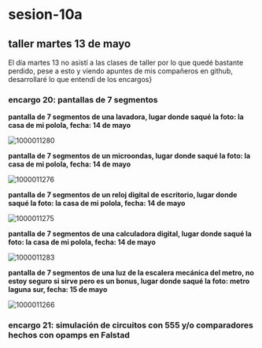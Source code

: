 # sesion-10a
## taller martes 13 de mayo

El día martes 13 no asistí a las clases de taller por lo que quedé bastante perdido, pese a esto y viendo apuntes de mis compañeros en github, desarrollaré lo que entendí de los encargos}

### encargo 20: pantallas de 7 segmentos

**pantalla de 7 segmentos de una lavadora, lugar donde saqué la foto: la casa de mi polola, fecha: 14 de mayo**

![1000011280](https://github.com/user-attachments/assets/d35a291a-6336-4936-a43e-6d9d836d807b)



**pantalla de 7 segmentos de un microondas, lugar donde saqué la foto: la casa de mi polola, fecha: 14 de mayo**

![1000011276](https://github.com/user-attachments/assets/826be8f0-8d27-45e1-9131-098f7d97cfc8)

**pantalla de 7 segmentos de un reloj digital de escritorio, lugar donde saqué la foto: la casa de mi polola, fecha: 14 de mayo**

![1000011275](https://github.com/user-attachments/assets/6561f23b-59f5-4acb-abee-121925494fa7)


**pantalla de 7 segmentos de una calculadora digital, lugar donde saqué la foto: la casa de mi polola, fecha: 14 de mayo**

![1000011283](https://github.com/user-attachments/assets/97420204-7064-4332-8ad3-20acb83163dd)


**pantalla de 7 segmentos de una luz de la escalera mecánica del metro, no estoy seguro si sirve pero es un bonus, lugar donde saqué la foto: metro laguna sur, fecha: 15 de mayo**

![1000011266](https://github.com/user-attachments/assets/8ff89a40-11a3-40d8-8bca-552a546c68c4)


### encargo 21: simulación de circuitos con 555 y/o comparadores hechos con opamps en Falstad

